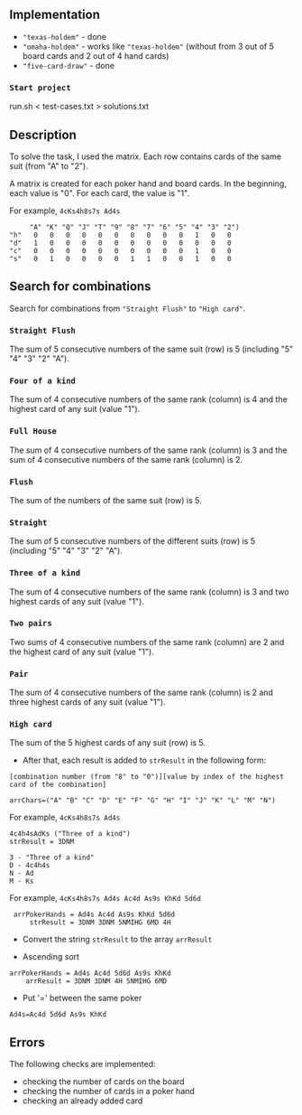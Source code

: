 
## Implementation

* `"texas-holdem"` - done
* `"omaha-holdem"` - works like `"texas-holdem"` (without from 3 out of 5 board cards and 2 out of 4 hand cards)
* `"five-card-draw"` - done

### `Start project`

run.sh < test-cases.txt > solutions.txt

## Description

To solve the task, I used the matrix.
Each row contains cards of the same suit (from "A" to "2").

A matrix is created for each poker hand and board cards.
In the beginning, each value is "0".
For each card, the value is "1".

For example, `4cKs4h8s7s Ad4s`

```
     "A" "K" "Q" "J" "T" "9" "8" "7" "6" "5" "4" "3" "2")
"h"   0   0   0   0   0   0   0   0   0   0   1   0   0
"d"   1   0   0   0   0   0   0   0   0   0   0   0   0
"c"   0   0   0   0   0   0   0   0   0   0   1   0   0
"s"   0   1   0   0   0   0   1   1   0   0   1   0   0
```

## Search for combinations

Search for combinations from `"Straight Flush"` to `"High card"`.

### `Straight Flush`

The sum of 5 consecutive numbers of the same suit (row) is 5 (including "5" "4" "3" "2" "A").

### `Four of a kind`

The sum of 4 consecutive numbers of the same rank (column) is 4
and the highest card of any suit (value "1").

### `Full House`

The sum of 4 consecutive numbers of the same rank (column) is 3
and the sum of 4 consecutive numbers of the same rank (column) is 2.

### `Flush`

The sum of the numbers of the same suit (row) is 5.

### `Straight`

The sum of 5 consecutive numbers of the different suits (row) is 5 (including "5" "4" "3" "2" "A").

### `Three of a kind`

The sum of 4 consecutive numbers of the same rank (column) is 3
and two highest cards of any suit (value "1").

### `Two pairs`

Two sums of 4 consecutive numbers of the same rank (column) are 2
and the highest card of any suit (value "1").

### `Pair`

The sum of 4 consecutive numbers of the same rank (column) is 2
and three highest cards of any suit (value "1").

### `High card`

The sum of the 5 highest cards of any suit (row) is 5.

* After that, each result is added to `strResult` in the following form:
```
[combination number (from "8" to "0")][value by index of the highest card of the combination]
```

```
arrChars=("A" "B" "C" "D" "E" "F" "G" "H" "I" "J" "K" "L" "M" "N")
```

For example, `4cKs4h8s7s Ad4s`
```
4c4h4sAdKs ("Three of a kind")
strResult = 3DNM

3 - "Three of a kind"
D - 4c4h4s
N - Ad
M - Ks
```

For example, `4cKs4h8s7s Ad4s Ac4d As9s KhKd 5d6d`

```
 arrPokerHands = Ad4s Ac4d As9s KhKd 5d6d
     strResult = 3DNM 3DNM 5NMIHG 6MD 4H
```

* Convert the string `strResult` to the array `arrResult`

* Ascending sort

```    
arrPokerHands = Ad4s Ac4d 5d6d As9s KhKd
    arrResult = 3DNM 3DNM 4H 5NMIHG 6MD
```
* Put '=' between the same poker 

```
Ad4s=Ac4d 5d6d As9s KhKd
```

## Errors

The following checks are implemented:

* checking the number of cards on the board
* checking the number of cards in a poker hand
* checking an already added card